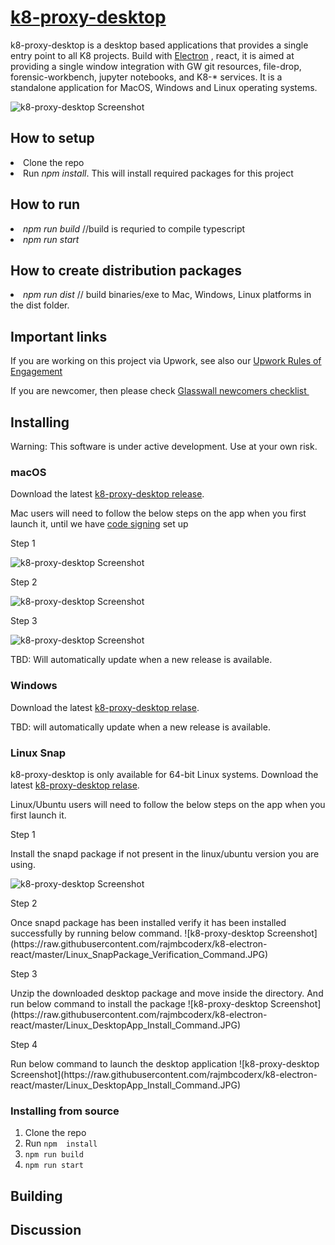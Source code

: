 


# [k8-proxy-desktop](https://rajmbcoderx.github.io/k8-electron-react/)
<p>k8-proxy-desktop is a desktop based applications that provides a single entry point to all K8 projects. Build with 
<a href="https://github.com/electron/electron"> Electron</a> , react, it is aimed at providing a single window integration with GW git resources, file-drop, forensic-workbench, jupyter notebooks, and K8-* services.  It is a standalone application for MacOS, Windows and Linux operating systems.</p>

![k8-proxy-desktop Screenshot](https://github.com/rajmbcoderx/k8-electron-react/blob/master/Screen-shot-1.png?raw=true)

<h2> How to setup</h2> 
<li>Clone the repo</li>
<li> Run<i> npm install</i>. This will install required packages for this project </li>

<h2> How to run</h2> 
<li> <i>npm run build</i> //build is requried to compile typescript</li> 
<li> <i>npm run start </i></li>

<h2> How to create distribution packages</h2> 
<li> <i>npm run dist</i> // build binaries/exe to Mac, Windows, Linux platforms in the dist folder. </li>

## Important links

If you are working on this project via Upwork, see also our [Upwork Rules of Engagement](https://github.com/filetrust/Open-Source/blob/master/upwork/rules-of-engagement.md)

If you are newcomer, then please check [Glasswall newcomers checklist ](https://github.com/filetrust/Open-Source )


## Installing

Warning: This software is under active development. Use at your own risk.

### macOS

Download the latest [k8-proxy-desktop release](https://github.com/rajmbcoderx/k8-electron-react/releases/download/0.3.0/k8-proxy-desktop.dmg.zip).

Mac users will need to follow the below steps on the app when you first launch it, until we have [code signing](https://www.electron.build/code-signing) set up

<p>Step 1</p>
  
![k8-proxy-desktop Screenshot](https://raw.githubusercontent.com/rajmbcoderx/k8-electron-react/master/permission1.png)


<p>Step 2</p>

![k8-proxy-desktop Screenshot](https://raw.githubusercontent.com/rajmbcoderx/k8-electron-react/master/permission2.png)


<p>Step 3</p>

![k8-proxy-desktop Screenshot](https://raw.githubusercontent.com/rajmbcoderx/k8-electron-react/master/permission3.png)

TBD: Will automatically update when a new release is available.

### Windows

Download the latest [k8-proxy-desktop relase](https://github.com/rajmbcoderx/k8-electron-react/releases/download/0.3.0/k8-proxy-desktop.exe.zip).

TBD: will automatically update when a new release is available.


### Linux Snap

k8-proxy-desktop is only available for 64-bit Linux systems.
Download the latest [k8-proxy-desktop relase](https://github.com/rajmbcoderx/k8-electron-react/releases/download/0.3.0/k8-proxy-desktop.snap.zip).

Linux/Ubuntu users will need to follow the below steps on the app when you first launch it.

<p>Step 1</p>
Install the snapd package if not present in the linux/ubuntu version you are using.

![k8-proxy-desktop Screenshot](https://raw.githubusercontent.com/rajmbcoderx/k8-electron-react/master/Linux_Snap_Install_Command.JPG)


<p>Step 2</p>
Once snapd package has been installed verify it has been installed successfully by running below command.
![k8-proxy-desktop Screenshot](https://raw.githubusercontent.com/rajmbcoderx/k8-electron-react/master/Linux_SnapPackage_Verification_Command.JPG)


<p>Step 3</p>
Unzip the downloaded desktop package and move inside the directory. And run below command to install the package
![k8-proxy-desktop Screenshot](https://raw.githubusercontent.com/rajmbcoderx/k8-electron-react/master/Linux_DesktopApp_Install_Command.JPG)


<p>Step 4</p>
Run below command to launch the desktop application
![k8-proxy-desktop Screenshot](https://raw.githubusercontent.com/rajmbcoderx/k8-electron-react/master/Linux_DesktopApp_Install_Command.JPG)


### Installing from source

1. Clone the repo
2. Run `npm  install`
3. `npm run build`
4. `npm run start`

## Building


## Discussion


